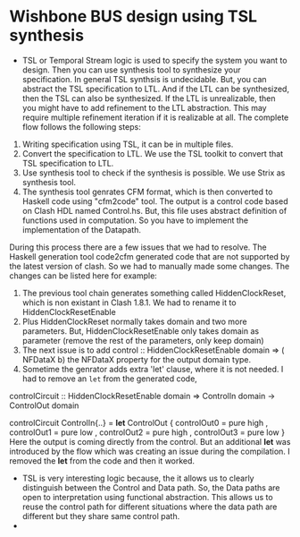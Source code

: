 # Wishbone BUS design using TSL synthesis
* TSL or Temporal Stream logic is used to specify the system you want to design. Then you can use synthesis tool to synthesize your specification. In general TSL synthsis is undecidable. But, you can abstract the TSL specification to LTL. And if the LTL can be synthesized, then the TSL can also be synthesized. If the LTL is unrealizable, then you might have to add refinement to the LTL abstraction. This may require multiple refinement iteration if it is realizable at all. The complete flow follows the following steps:
1. Writing specification using TSL, it can be in multiple files.
2. Convert the specification to LTL. We use the TSL toolkit to convert that TSL specification to LTL. 
3. Use synthesis tool to check if the synthesis is possible. We use Strix as synthesis tool.
4. The synthesis tool genrates CFM format, which is then converted to Haskell code using "cfm2code" tool. The output is a control code based on Clash HDL named Control.hs. But, this file uses abstract definition of functions used in computation.  So  you have to implement the implementation of the Datapath.

During this process there are a few issues that we had to resolve. The Haskell generation tool code2cfm generated code that are not supported by the latest version of clash. So we had to manually made some changes. The changes can be listed here for example:
1. The previous tool chain generates something called HiddenClockReset, which is non existant in Clash 1.8.1. We had to rename it to HiddenClockResetEnable 
2. Plus HiddenClockReset normally takes domain and two more parameters. But, HiddenClockResetEnable only takes domain as parameter (remove the rest of the parameters, only keep domain)
3. The next issue is to add 
 control
  :: HiddenClockResetEnable domain
  => ( NFDataX b)
  the NFDataX property for the output domain type. 
4. Sometime the genrator adds extra 'let' clause, where it is not needed. I had to remove an `let` from the generated code, 

controlCircuit
 :: HiddenClockResetEnable domain
 => ControlIn domain -> ControlOut domain

controlCircuit ControlIn{..} = 
    **let** ControlOut
      { controlOut0 = pure high
      , controlOut1 = pure low
      , controlOut2 = pure high
      , controlOut3 = pure low
      }
      Here the output is coming directly from the control. But an additional **let** was introduced by the flow which was creating an issue during the compilation. I removed the **let** from the code and then it worked.
       
* TSL is very interesting logic because, the it allows us to clearly distinguish between the Control and Data path. So, the Data paths are open to interpretation using functional abstraction. This allows us to reuse the control path for different situations where the data path are different but they share same control path. 
* 
